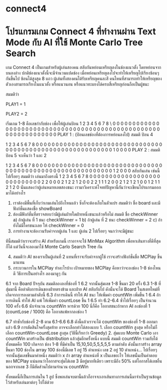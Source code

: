 # connect4

# โปรแกรมเกม Connect 4 ที่ทำงานผ่าน Text Mode กับ AI ที่ใช้ Monte Carlo Tree Search

เกม Connect 4 เป็นเกมสำหรับผู้เล่นสองคน สลับกันหย่อนเหรียญลงในช่องแนวตั้ง โดยหย่อนจากบนลงล่าง ปกติช่องแนวตั้งนี้จะมีจำนวนแปดช่อง เมื่อหย่อนเหรียญลงไปจะทำให้เหรียญไปเรียงซ้อนๆ กันขึ้นไป ซ้อนได้สูงสุด 8 แถว ผู้เล่นทั้งสองคนได้รับเหรียญคนละสี คนไหนที่สามารถทำให้เหรียญของตัวเองสามารถเรียงในแนวตั้ง หรือแนวนอน หรือแนวทะแยงได้ครบสี่เหรียญก่อนถือเป็นผู้ชนะ

สมมติว่า

PLAY1 = 1

PLAY2 = 2

เริ่มเกม 1-8 คือเลขกำกับช่อง เพื่อให้ผู้เล่นป้อน
1 2 3 4 5 6 7 8 \\
0 0 0 0 0 0 0 0
0 0 0 0 0 0 0 0
0 0 0 0 0 0 0 0
0 0 0 0 0 0 0 0
0 0 0 0 0 0 0 0
0 0 0 0 0 0 0 0
0 0 0 0 0 0 0 0
0 0 0 0 0 0 0 0
PLAY 1 : (ป้อนเลขช่องที่ต้องการหย่อนลงไป) สมมติ ป้อน 4

1 2 3 4 5 6 7 8
0 0 0 0 0 0 0 0
0 0 0 0 0 0 0 0
0 0 0 0 0 0 0 0
0 0 0 0 0 0 0 0
0 0 0 0 0 0 0 0
0 0 0 0 0 0 0 0
0 0 0 0 0 0 0 0
0 0 0 1 0 0 0 0
PLAY 2 : สมมติ ป้อน 5
จะเห็นว่า 1 และ 2 

1 2 3 4 5 6 7 8
0 0 0 0 0 0 0 0
0 0 0 0 0 0 0 0
0 0 0 0 0 0 0 0
0 0 0 0 0 0 0 0
0 0 0 0 0 0 0 0
0 0 0 0 0 0 0 0
0 0 0 0 0 0 0 0
0 0 0 1 2 0 0 0
สลับกันเล่น เช่นนี้ไปเรื่อยๆ สมมติว่า
เล่นมาถึงตรงนี้ 
1 2 3 4 5 6 7 8
0 0 0 0 0 0 0 0
0 0 0 0 0 0 0 0
0 0 0 0 0 0 0 0
0 0 0 2 2 0 0 0
2 1 2 2 1 2 0 0
2 2 1 1 1 2 0 0
2 1 2 1 2 1 0 0
1 2 1 1 2 1 2 0
นั่นแสดงว่าผู้เล่นหมายเลขสองชนะ
เรามาวิเคราะห์โจทย์ปัญหานี้กันว่าจะเขียนโปรแกรมออกมาได้อย่างไร

1.	เราต้องมีพื้นที่เก็บว่าเกมเล่นไปถึงไหนแล้ว ซึ่งก็จะต้องเก็บในตัวแปร สมมติว่า ชื่อ board และมีฟังก์ชั่นแสดงชื่อ showBoard
2.	ต้องมีฟังก์ชั่นที่ตรวจสอบว่ามีผู้เล่นฝ่ายใดฝ่ายหนึ่งชนะแล้วหรือไม่ สมมติ ชื่อ checkWinner
a)	ถ้าผู้เล่น ที่ 1 ชนะ checkWinner = 1
b)	ถ้าผู้เล่น ที่ 2 ชนะ checkWinner = 2
c)	ถ้ายังไม่มีใครชนะเลย ให้ checkWinner = 0
3.	การทำงานจะต้องวนรับค่าจากผู้เล่น 1 และ ผู้เล่น 2 ไปเรื่อยๆ จนกว่าจะมีผู้ชนะ

ทีนี้สมมติว่าเราจะสร้าง AI สำหรับเกมนี้ เราอาจจะใช้ MinMax Algorithm เพื่อหาเส้นทางที่ดีที่สุดก็ได้ แต่วันนี้จะลองมาใช้ Monte Carlo Search Tree กัน

4.	สมมติว่า AI ของเราเป็นผู้เล่นที่ 2 แทนที่เราจะรับค่าจากผู้ใช้ เราจะสร้างฟังก์ชั่นชื่อ MCPlay ขึ้นมาแทน
5.	กระบวนการใน MCPlay ทำอะไรบ้าง
เป้าหมายของ MCPlay คือหาว่าจะลงช่อง 1-8 ช่องไหนดี วิธีการเป็นอย่างไร ลองมาดูๆ กัน 

6.1 จาก Board ปัจจุบัน สมมติลองลงที่ช่องที่ 1
		6.2 จากนั้นสุ่มเลข 1-8 ขึ้นมา 20 ครั้ง
			6.3 1-8 ที่สุ่มมานี้ คือลำดับการเดินของฝ่ายตรงข้าม และฝ่าย AI สลับกับไป ดังนั้นจะได้ Board ในสเตทใหม่ที่เกิดจากการลงตามลำดับนี้
			6.3 ถ้าการเดินนี้ ทำให้ AI ชนะ ให้เพิ่มค่า countWin เพิ่มขึ้น 1
			6.4 ถ้าการเดินนี้ ทำให้ AI แพ้ ให้เพิ่มค่า countLose ขึ้น 1
		6.5 ทำ 6.2-6.4 ซ้ำไปเรื่อยๆ เป็นจำนวน 100 ครั้ง
		6.6 นับจำนวน countWin หารด้วย 100 นี่ก็คือ โอกาสชนะถ้าหาก AI ลงช่องที่ 1 (countLose / 1000) คือ โอกาสแพ้หากลงช่อง 1

6.7 ทำซ้ำกับช่องที่ 2-8 ตาม 6.1-6.6
6.8 ดังนี้แล้วเราจะได้ countWin ของช่องที่ 1-8 ออกมาแล้ว
6.9 การตัดสินใจครั้งสุดท้าย อาจจะเลือกทำได้สองแบบ
		1. เลือก countWin สูงสุด หรือไม่ก็ เลือก countWin-countLose สูงสุด (วิธีนี้เรียกว่า Greedy)
		2. สุ่มแบบ Monte Carlo เอา countWin มาสร้างเป็น distribution แล้วสุ่มอีกครั้งหนึ่ง แบบนี้
				สมมติ countWin รวมกับได้ทั้งหมดคือ 100 เกิดจาก
ช่อง 1-8 ที่มีค่าเป็น 15,10,50,5,5,5,5,5 ตามลำดับ ดังนั้นเราสร้าง array ขึ้นมา 100 ช่องใน array 100 ช่องนี้มีเลข 1 อยู่ 15 ตำแหน่ง เลข 2 อยู่ 10 ตำแหน่ง… ไปเรื่อยๆ 
จากนั้นสุ่มเลขขึ้นมาค่าหนึ่ง สมมติว่า x ถ้า array ตำแหน่งที่ x เป็นเลขอะไร ให้เลขนั้นเป็นคำตอบของ MCPlay
แน่นอนว่าโอกาสจะสุ่มได้เลข 3 มีอยู่มากทีเดียว เพราะมีถึง 50% แต่โอกาสได้เลขอื่นนอกจากเลข 3 ก็มีสัดส่วนไปตามจำนวน countWin
		
ทั้งหมดนี้ก็เป็นการเล่นใน 1 ลูป ซึ่งพอเล่นจบตานี้แล้วก็อาจจะเอาเส้นทางการเล่นนี้มาจำเป็นฐานข้อมูลไว้สำหรับเล่นตาต่อๆ ไปได้ด้วย
